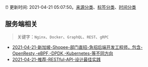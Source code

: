 :alarm_clock: 更新时间: 2021-04-21 05:07:50。[来源分类](../README.md)、[标签分类](../TAGS.md)、[时间分类](../TIMELINE.md)

## 服务端相关


> 关键字：`Nginx`、`Docker`、`GraphQL`、`REST`、`gRPC`



- [2021-04-21-新加坡-Shopee-部门直招-急招后端开发工程师，包含-OpenResty,-eBPF,-DPDK,-Kubernetes-等不同方向](https://www.v2ex.com/t/772121) 
- [2021-04-21-推荐-RESTful-API-设计最佳实践](https://toutiao.io/k/4zqz7k1) 